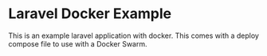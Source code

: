 # Laravel Docker Example

This is an example laravel application with docker.  This comes with a
deploy compose file to use with a Docker Swarm.
